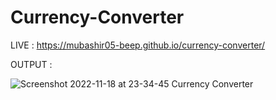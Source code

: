 # Currency-Converter
LIVE : https://mubashir05-beep.github.io/currency-converter/

OUTPUT : 

![Screenshot 2022-11-18 at 23-34-45 Currency Converter](https://user-images.githubusercontent.com/100374421/202777913-1f1dbee9-b237-415a-b2ad-8eb14b3c76b7.png)
